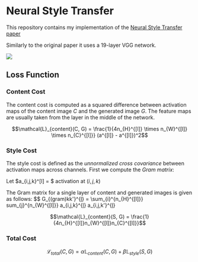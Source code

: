 # Neural Style Transfer
This repository contains my implementation of the [Neural Style Transfer paper](https://www.cv-foundation.org/openaccess/content_cvpr_2016/papers/Gatys_Image_Style_Transfer_CVPR_2016_paper.pdf)

Similarly to the original paper it uses a 19-layer VGG network.

![](https://github.com/iamkzntsv/neural-style-transfer/blob/main/nst.gif)

## Loss Function
### Content Cost
The content cost is computed as a squared difference between activation maps of the content image $C$ and the generated image $G$. The feature maps are usually taken from the layer in the middle of the network.

$$\mathcal{L}_{content}(C, G) = \frac{1}{4n_{H}^{[l]} \times n_{W}^{[l]} \times n_{C}^{[l]}} (a^{[l]} - a^{[l]})^2$$

### Style Cost

The style cost is defined as the *unnormalized cross covariance* between activation maps across channels.
First we compute the *Gram matrix*:

Let $a_{i,j,k}^[l] = $ activation at $(i,j,k)$

The Gram matrix for a single layer of content and generated images is given as follows:
$$ G_{(gram)kk'}^{[l](S)} = \sum_{i}^{n_{H}^{[l]}} sum_{j}^{n_{W}^{[l]}} a_{i,j,k}^{[l](S)} a_{i,j,k'}^{[l](S)}

$$\mathcal{L}_{content}(S, G) = \frac{1}{4n_{H}^{[l]}n_{W}^{[l]}n_{C}^{[l]}}$$

### Total Cost

$$\mathcal{L}_{total}(C, G) = \alpha \mathbb{L}_{content}(C, G) + \beta \mathbb{L}_{style}(S, G)$$